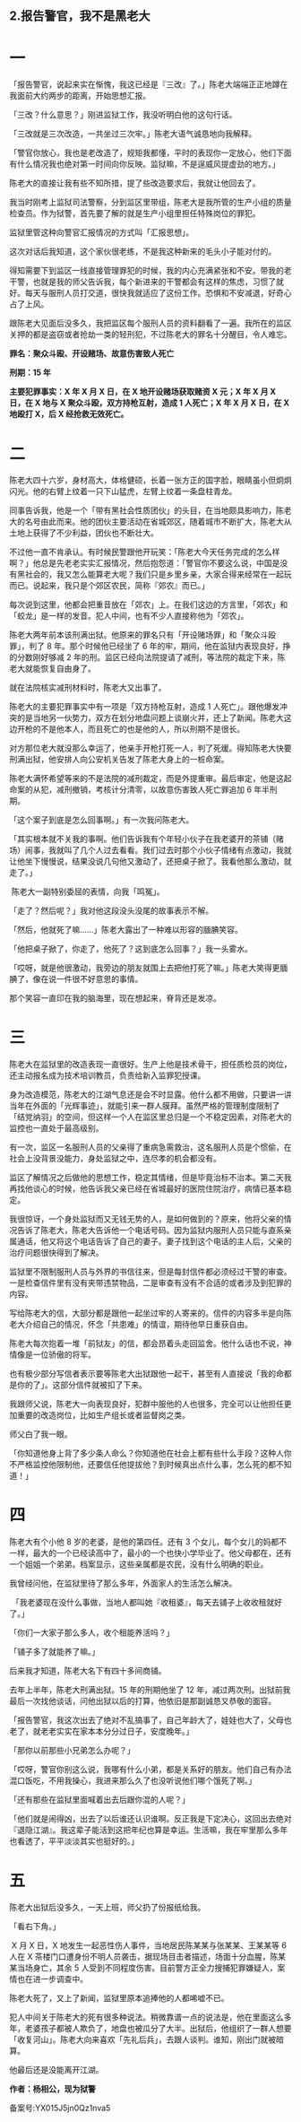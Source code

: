 ## 2.报告警官，我不是黑老大
一
=


「报告警官，说起来实在惭愧，我这已经是『三改』了。」陈老大端端正正地蹲在我面前大约两步的距离，开始思想汇报。


「三改？什么意思？」刚进监狱工作，我没听明白他的这句行话。


「三改就是三次改造，一共坐过三次牢。」陈老大语气诚恳地向我解释。


「警官你放心，我也是老改造了，规矩我都懂，平时的表现你一定放心，他们下面有什么情况我也绝对第一时间向你反映。监狱嘛，不是逞威风提虚劲的地方。」


陈老大的直接让我有些不知所措，提了些改造要求后，我就让他回去了。


我当时刚考上监狱司法警察，分到监区里带组，陈老大是我所管的生产小组的质量检查员。作为狱警，首先要了解的就是生产小组里担任特殊岗位的罪犯。


监狱里管这种向警官汇报情况的方式叫「汇报思想」。


这次对话后我知道，这个家伙很老练，不是我这种新来的毛头小子能对付的。


得知需要下到监区一线直接管理罪犯的时候，我的内心充满紧张和不安。带我的老干警，也就是我的师父告诉我，每个新进来的干警都会有这样的焦虑，习惯了就好。每天与服刑人员打交道，很快我就适应了这份工作。恐惧和不安减退，好奇心占了上风。


跟陈老大见面后没多久，我把监区每个服刑人员的资料翻看了一遍。我所在的监区关押的都是盗窃或者抢劫一类的轻刑犯，不过陈老大的罪名十分醒目，令人难忘。


**罪名：聚众斗殴、开设赌场、故意伤害致人死亡**


**刑期：15 年**


**主要犯罪事实：X 年 X 月 X 日，在 X 地开设赌场获取赌资 X 元；X 年 X 月 X 日，在 X 地与 X 聚众斗殴，双方持枪互射，造成 1 人死亡；X 年 X 月 X 日，在 X 地殴打 X，后 X 经抢救无效死亡。**


二
=


陈老大四十六岁，身材高大，体格健硕，长着一张方正的国字脸，眼睛虽小但炯炯闪光。他的右臂上纹着一只下山猛虎，左臂上纹着一条盘柱青龙。


同事告诉我，他是一个「带有黑社会性质团伙」的头目，在当地颇具影响力，陈老大的名号由此而来。他的团伙主要活动在省城郊区，随着城市不断扩大，陈老大从土地上获得了不少利益，团伙也不断壮大。


不过他一直不肯承认。有时候民警跟他开玩笑：「陈老大今天任务完成的怎么样啊？」他总是先老老实实汇报情况，然后抱怨道：「警官你不要这么说，中国是没有黑社会的，我又怎么能算老大呢？我们只是乡里乡亲，大家合得来经常在一起玩而已。说起来，我只是个郊区农民，简称『郊农』而已。」


每次说到这里，他都会把重音放在「郊农」上。在我们这边的方言里，「郊农」和「蛟龙」是一样的发音。犯人中间，也有不少人直接称他为「郊农」。


陈老大两年前本该刑满出狱。他原来的罪名只有「开设赌场罪」和「聚众斗殴罪」，判了 8 年。那个时候他已经坐了 6 年的牢，期间，他在监狱内表现良好，挣的分数刚好够减 2 年的刑。监区已经向法院提请了减刑，等法院的裁定下来，陈老大就能恢复自由身了。


就在法院核实减刑材料时，陈老大又出事了。


陈老大的主要犯罪事实中有一项是「双方持枪互射，造成 1 人死亡」。跟他爆发冲突的是当地另一伙势力，双方在划分地盘问题上谈崩火并，还上了新闻。陈老大这边开枪的不是他本人，而且死亡的也是他的人，所以刑期不是很长。


对方那位老大就没那么幸运了，他亲手开枪打死一人，判了死缓。得知陈老大快要刑满出狱，他安排人向公安机关告发了陈老大身上的一桩命案。


陈老大满怀希望等来的不是法院的减刑裁定，而是外提重审。最后审定，他是这起命案的从犯，减刑撤销，考核计分清零，以故意伤害致人死亡罪追加 6 年半刑期。


「这个案子到底是怎么回事啊。」有一次我问陈老大。


「其实根本就不关我的事啊。他们告诉我有个年轻小伙子在我老婆开的茶铺（赌场）闹事，我就叫了几个人过去看看。我们过去时那个小伙子情绪有点激动，我就让他坐下慢慢说，结果没说几句他又激动了，还把桌子掀了。我看他那么激动，就走了。」


 陈老大一副特别委屈的表情，向我「鸣冤」。


「走了？然后呢？」我对他这段没头没尾的故事表示不解。


「然后，他就死了嘛……」陈老大露出了一种难以形容的腼腆笑容。


「他把桌子掀了，你走了，他死了？这到底怎么回事？」我一头雾水。


「哎呀，就是他很激动，我旁边的朋友就围上去把他打死了嘛。」陈老大笑得更腼腆了，像在说一件很不好意思的事情。


那个笑容一直印在我的脑海里，现在想起来，脊背还是发凉。


三
=


陈老大在监狱里的改造表现一直很好。生产上他是技术骨干，担任质检员的岗位，还主动报名成为技术培训教员，负责给新入监罪犯授课。


身为改造模范，陈老大的江湖气息还是会不时显露。他什么都不用做，只要讲一讲当年在外面的「光辉事迹」，就能引来一群人膜拜。虽然严格的管理制度限制了「结党纳羽」的空间，但这样一个人在监区里总归是一个不稳定因素，对陈老大的监控也一直处于最高级别。


有一次，监区一名服刑人员的父亲得了重病急需救治，这名服刑人员是个惯偷，在社会上没背景没能力，身处监狱之中，连尽孝的机会都没有。


监区了解情况之后做他的思想工作，稳定其情绪，但是毕竟治标不治本。第二天我再找他谈心的时候，他告诉我父亲已经在省城最好的医院住院治疗，病情已基本稳定。


我很惊讶，一个身处监狱而又无钱无势的人，是如何做到的？原来，他将父亲的情况告诉了陈老大，陈老大告诉他一个电话号码。因为监狱内服刑人员只能与直系亲属通话，他又将这个电话告诉了自己的妻子。妻子找到这个电话的主人后，父亲的治疗问题很快得到了解决。


监狱里不限制服刑人员与外界的书信往来，但是每封信件都必须经过干警的审查。一是检查信件里有没有夹带违禁物品，二是审查有没有不合适的或者涉及到犯罪的内容。


写给陈老大的信，大部分都是跟他一起坐过牢的人寄来的。信件的内容多半是向陈老大介绍自己的情况，怀念「共患难」的情谊，期待他早日重获自由。


陈老大每次抱着一堆「前狱友」的信，都会昂着头走回监舍。他什么话也不说，神情像是一位骄傲的将军。


也有极少部分写信者表示要等陈老大出狱跟他一起干，甚至有人直接说「我的命都是你的了」。这部分信件就被扣了下来。


我跟师父说，陈老大一向表现良好，犯群中服他的人也很多，完全可以让他担任更加重要的改造岗位，比如生产组长或者监督岗之类。


师父白了我一眼。


「你知道他身上背了多少条人命么？你知道他在社会上都有些什么手段？这种人你不严格监控他限制他，还要信任他提拔他？到时候真出点什么事，怎么死的都不知道！」


四
=


陈老大有个小他 8 岁的老婆，是他的第四任。还有 3 个女儿，每个女儿的妈都不一样，最大的一个已经读高中了，最小的一个也快小学毕业了。他父母都在，还有一个姐姐一个弟弟。档案显示，这些亲属都是农民，没有什么明确的职业。


我曾经问他，在监狱里待了那么多年，外面家人的生活怎么解决。


 「我老婆现在没什么事做，当地人都叫她『收租婆』，每天去铺子上收收租就好了。」


「你们一大家子那么多人，收个租能养活吗？」


「铺子多了就能养了嘛。」


后来我才知道，陈老大名下有四十多间商铺。


去年上半年，陈老大刑满出狱。15 年的刑期他坐了 12 年，减过两次刑。出狱前我最后一次找他谈话，问他出狱以后的打算，他依旧是那副诚恳又恭敬的面容。


「报告警官，我这次出去了绝对不乱搞事了，自己年龄大了，娃娃也大了，父母也老了，就老老实实在家本本分分过日子，安度晚年。」


「那你以前那些小兄弟怎么办呢？」


「哎呀，警官你别这么说，我哪有什么小弟，都是关系好的朋友。他们自己有办法混口饭吃，不用我操心，我进来那么久了也没听说他们哪个饿死了啊。」


「还有那些在监狱里面喊着出去后跟你混的人呢？」


「他们就是闹得凶，出去了以后谁还认识谁啊。反正我是下定决心，这回出去绝对『退隐江湖』。我这辈子能活到这把年纪也算是幸运。生活嘛，我在牢里那么多年也看透了，平平淡淡其实也挺好的。」


五
=


陈老大出狱后没多久，一天上班，师父扔了份报纸给我。


「看右下角。」


 X 月 X 日，X 地发生一起恶性伤人事件，当地居民陈某某与张某某、王某某等 6 人在 X 茶楼门口遭身份不明人员袭击，据现场目击者描述，场面十分血腥，陈某某当场身亡，其余 5 人受到不同程度伤害。目前警方正全力搜捕犯罪嫌疑人，案情也在进一步调查中。


陈老大死了，又上了新闻，监狱里原本追捧他的人都唏嘘不已。


犯人中间关于陈老大的死有很多种说法。稍微靠谱一点的说法是，他在里面这么多年，老婆孩子都被人欺负了，地盘也被瓜分了大半。出狱后，他组织了一群人想要「收复河山」。陈老大向来喜欢「先礼后兵」，去跟人谈判。谁知，刚出门就被暗算。


他最后还是没能离开江湖。


**作者：杨相公，现为狱警**


备案号:YX015J5jn0Qz1nva5

